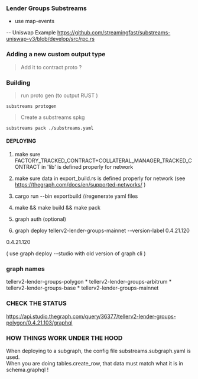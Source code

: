 ### Lender Groups Substreams




- use map-events 


-- Uniswap Example 
https://github.com/streamingfast/substreams-uniswap-v3/blob/develop/src/rpc.rs



### Adding a new custom output type 

> Add it to contract proto ? 





### Building 

> run proto gen (to output RUST ) 


```
substreams protogen 
```



> Create a substreams spkg 

```
substreams pack ./substreams.yaml
```


#### DEPLOYING 



1. make sure FACTORY_TRACKED_CONTRACT+COLLATERAL_MANAGER_TRACKED_CONTRACT in 'lib'  is defined properly for network 
2. make sure data in export_build.rs is defined properly for network (see https://thegraph.com/docs/en/supported-networks/ ) 


3. cargo run --bin exportbuild   //regenerate yaml files 
4. make && make build && make pack 


5. graph auth   (optional) 
6. graph deploy   tellerv2-lender-groups-mainnet --version-label 0.4.21.120
 
 0.4.21.120 


(  use graph deploy --studio    with old version of graph cli ) 


### graph names 

tellerv2-lender-groups-polygon  *
tellerv2-lender-groups-arbitrum *
tellerv2-lender-groups-base  * 
tellerv2-lender-groups-mainnet 






 ### CHECK THE STATUS 

 https://api.studio.thegraph.com/query/36377/tellerv2-lender-groups-polygon/0.4.21.103/graphql





 ### HOW THINGS WORK UNDER THE HOOD

 When deploying to a subgraph, the config file  substreams.subgraph.yaml is used.  
 When you are doing tables.create_row,  that data must match what it is in  schema.graphql ! 